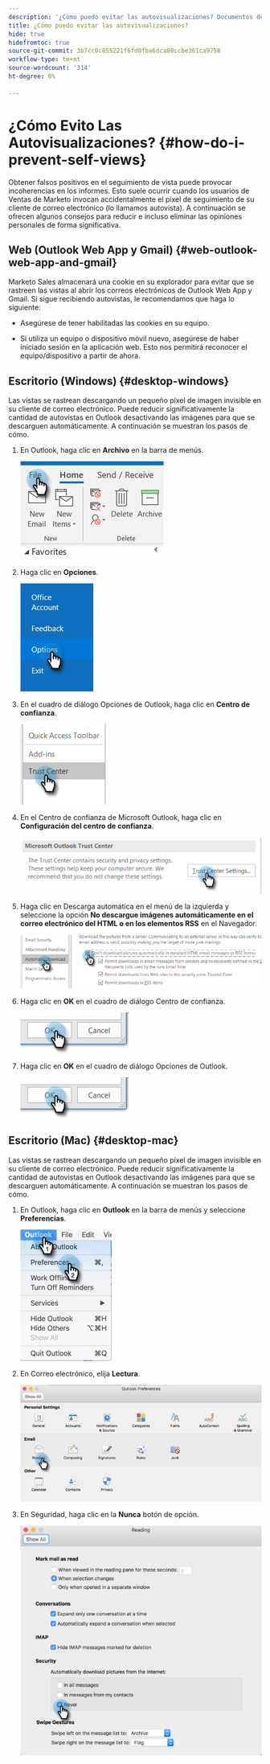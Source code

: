 ```yaml
---
description: '¿Cómo puedo evitar las autovisualizaciones? Documentos de Marketo: Documentación del producto'
title: ¿Cómo puedo evitar las autovisualizaciones?
hide: true
hidefromtoc: true
source-git-commit: 3b7cc0c855221f6fd0fba6dca08ccbe361ca9758
workflow-type: tm+mt
source-wordcount: '314'
ht-degree: 0%

---
```


# ¿Cómo Evito Las Autovisualizaciones? {#how-do-i-prevent-self-views}

Obtener falsos positivos en el seguimiento de vista puede provocar incoherencias en los informes. Esto suele ocurrir cuando los usuarios de Ventas de Marketo invocan accidentalmente el píxel de seguimiento de su cliente de correo electrónico (lo llamamos autovista). A continuación se ofrecen algunos consejos para reducir e incluso eliminar las opiniones personales de forma significativa.

## Web (Outlook Web App y Gmail) {#web-outlook-web-app-and-gmail}

Marketo Sales almacenará una cookie en su explorador para evitar que se rastreen las vistas al abrir los correos electrónicos de Outlook Web App y Gmail. Si sigue recibiendo autovistas, le recomendamos que haga lo siguiente:

* Asegúrese de tener habilitadas las cookies en su equipo.

* Si utiliza un equipo o dispositivo móvil nuevo, asegúrese de haber iniciado sesión en la aplicación web. Esto nos permitirá reconocer el equipo/dispositivo a partir de ahora.

## Escritorio (Windows) {#desktop-windows}

Las vistas se rastrean descargando un pequeño píxel de imagen invisible en su cliente de correo electrónico. Puede reducir significativamente la cantidad de autovistas en Outlook desactivando las imágenes para que se descarguen automáticamente. A continuación se muestran los pasos de cómo.

1. En Outlook, haga clic en **Archivo** en la barra de menús.

   ![](assets/how-do-i-prevent-self-views-1.png)

1. Haga clic en **Opciones**.

   ![](assets/how-do-i-prevent-self-views-2.png)

1. En el cuadro de diálogo Opciones de Outlook, haga clic en **Centro de confianza**.

   ![](assets/how-do-i-prevent-self-views-3.png)

1. En el Centro de confianza de Microsoft Outlook, haga clic en **Configuración del centro de confianza**.

   ![](assets/how-do-i-prevent-self-views-4.png)

1. Haga clic en Descarga automática en el menú de la izquierda y seleccione la opción **No descargue imágenes automáticamente en el correo electrónico del HTML o en los elementos RSS** en el Navegador.

   ![](assets/how-do-i-prevent-self-views-5.png)

1. Haga clic en **OK** en el cuadro de diálogo Centro de confianza.

   ![](assets/how-do-i-prevent-self-views-6.png)

1. Haga clic en **OK** en el cuadro de diálogo Opciones de Outlook.

   ![](assets/how-do-i-prevent-self-views-7.png)

## Escritorio (Mac) {#desktop-mac}

Las vistas se rastrean descargando un pequeño píxel de imagen invisible en su cliente de correo electrónico. Puede reducir significativamente la cantidad de autovistas en Outlook desactivando las imágenes para que se descarguen automáticamente. A continuación se muestran los pasos de cómo.

1. En Outlook, haga clic en **Outlook** en la barra de menús y seleccione **Preferencias**.

   ![](assets/how-do-i-prevent-self-views-8.png)

1. En Correo electrónico, elija **Lectura**.

   ![](assets/how-do-i-prevent-self-views-9.png)

1. En Seguridad, haga clic en la **Nunca** botón de opción.

   ![](assets/how-do-i-prevent-self-views-10.png)
